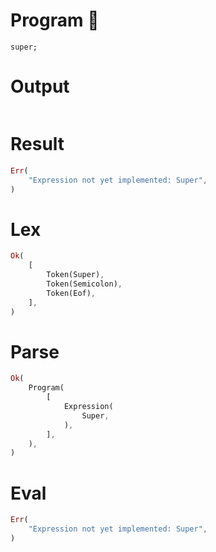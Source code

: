 # Program 🔴

```rustleaf
super;
```

# Output

```

```

# Result

```rust
Err(
    "Expression not yet implemented: Super",
)
```

# Lex

```rust
Ok(
    [
        Token(Super),
        Token(Semicolon),
        Token(Eof),
    ],
)
```

# Parse

```rust
Ok(
    Program(
        [
            Expression(
                Super,
            ),
        ],
    ),
)
```

# Eval

```rust
Err(
    "Expression not yet implemented: Super",
)
```
